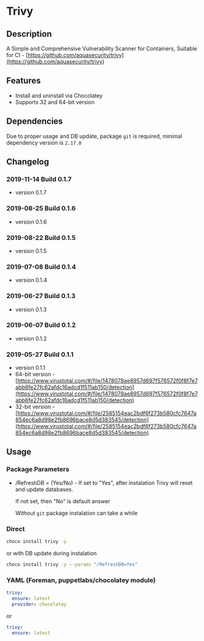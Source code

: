 # Trivy

## Description

A Simple and Comprehensive Vulnerability Scanner for Containers, Suitable for CI - [https://github.com/aquasecurity/trivy](https://github.com/aquasecurity/trivy)

## Features

* Install and uninstall via Chocolatey
* Supports 32 and 64-bit version

## Dependencies

Due to proper usage and DB update, package `git` is required, minimal dependency version is `2.17.0`

## Changelog

### 2019-11-14 Build 0.1.7

* version 0.1.7

### 2019-08-25 Build 0.1.6

* version 0.1.6

### 2019-08-22 Build 0.1.5

* version 0.1.5

### 2019-07-08 Build 0.1.4

* version 0.1.4

### 2019-06-27 Build 0.1.3

* version 0.1.3

### 2019-06-07 Build 0.1.2

* version 0.1.2

### 2019-05-27 Build 0.1.1

* version 0.1.1
* 64-bit version - [https://www.virustotal.com/#/file/1478078ae8957d697f576572f0f8f7e7abb6fe27fc62afdc16adcd1f511ab150/detection](https://www.virustotal.com/#/file/1478078ae8957d697f576572f0f8f7e7abb6fe27fc62afdc16adcd1f511ab150/detection)
* 32-bit version - [https://www.virustotal.com/#/file/2585154eac2bdf6f273b580cfc7647a854ec6a8d98e2fb8696bace8d5d383545/detection](https://www.virustotal.com/#/file/2585154eac2bdf6f273b580cfc7647a854ec6a8d98e2fb8696bace8d5d383545/detection)

## Usage

### Package Parameters

* /RefreshDB = (Yes/No) - If set to "Yes", after instalation Trivy will reset and update databases.

  If not set, then "No" is default answer

  Without `git` package instalation can take a while

### Direct

```cmd
choco install trivy -y
```

or with DB update during instalation

```cmd
choco install trivy -y --params "/RefreshDB=Yes"
```

### YAML (Foreman, puppetlabs/chocolatey module)

```yaml
trivy:
  ensure: latest
  provider: chocolatey
```

or

```yaml
trivy:
  ensure: latest
```
